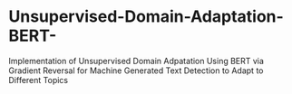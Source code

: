 # Unsupervised-Domain-Adaptation-BERT-

Implementation of Unsupervised Domain Adpatation Using BERT via Gradient Reversal for Machine Generated Text Detection to Adapt to Different Topics
